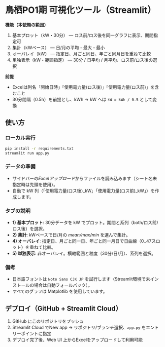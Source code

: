 
# 鳥栖PO1期 可視化ツール（Streamlit）

**機能（本依頼の範囲）**
1. 基本プロット（kW・30分） — ロス前/ロス後を同一グラフに表示、期間指定可  
2. 集計（kWベース） — 日/月の平均・最大・最小  
4. オーバレイ（kW） — 指定日、月ごと同日、年ごと同月日を重ねて比較  
5. 単独表示（kW・範囲指定） — 30分 / 日平均 / 月平均、ロス前/ロス後の選択

**前提**  
- Excelは列名「開始日時」「使用電力量(ロス後)」「使用電力量(ロス前)」を含むこと  
- 30分間隔（0.5h）を前提とし、kWh → kW へは `kW = kWh / 0.5` として変換

## 使い方

### ローカル実行
```bash
pip install -r requirements.txt
streamlit run app.py
```

### データの準備
- サイドバーの*Excelアップロード*からファイルを読み込みます（シート名未指定時は先頭を使用）。
- 自動で kW 列（「使用電力量(ロス後)_kW」「使用電力量(ロス前)_kW」）を作成します。

### タブの説明
- **1) 基本プロット**: 30分データを kW でプロット。期間と系列（both/ロス前/ロス後）を選択。  
- **2) 集計**: kWベースで日/月の *mean/max/min* を選んで集計。  
- **4) オーバレイ**: 指定日、月ごと同一日、年ごと同一月日で日曲線（0..47スロット）を重ねて比較。  
- **5) 単独表示**: 非オーバレイ。横軸範囲と粒度（30分/日/月）、系列を選択。  

### 備考
- 日本語フォントは `Noto Sans CJK JP` を試行します（Streamlit環境で未インストールの場合は自動フォールバック）。
- すべてのグラフは Matplotlib を使用しています。

## デプロイ（GitHub + Streamlit Cloud）
1. GitHub にこのリポジトリをプッシュ
2. Streamlit Cloud でNew app → リポジトリ/ブランチ選択、`app.py` をエントリーポイントに指定
3. デプロイ完了後、Web UI 上からExcelをアップロードして利用可能
